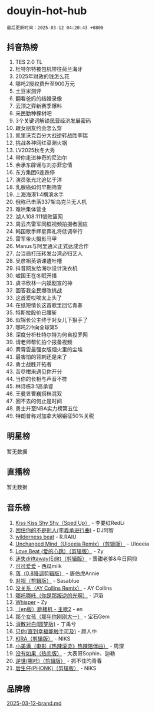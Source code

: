 # douyin-hot-hub

`最后更新时间：2025-03-12 04:20:43 +0800`

## 抖音热榜

1. TES 2:0 TL
1. 杜特尔特被包机带往荷兰海牙
1. 2025年财政的钱怎么花
1. 哪吒2授权费升至900万元
1. 土豆米测评
1. 翻看爸妈的结婚录像
1. 云顶之弈新赛季爆料
1. 来民勤种棵树吧
1. 3个关键词解锁民营经济发展密码
1. 跟女朋友约会怎么穿
1. 凯里沃克百分大战逆转战胜李瑞
1. 挑战各种网红菜涮火锅
1. LV2025秋冬大秀
1. 带你走进神奇的尼泊尔
1. 余承东辟谣与刘亦菲恋情
1. 东方集团6连跌停
1. 演员张光北追忆于洋
1. 乳腺癌如何早期筛查
1. 上海海港1:4横滨水手
1. 俄称已击落337架乌克兰无人机
1. 难哄集体营业
1. 湖人108:111惜败篮网
1. 周云杰雷军同框视频拍摄者回应
1. 韩国歌手辉星葬礼将低调举行
1. 雷军带火摄影马甲
1. Manus与阿里通义正式达成合作
1. 台当局打压转发台湾必归艺人
1. 吴彦祖英语课遭吐槽
1. 抖音网友给海尔设计洗衣机
1. 嘘国王在冬眠开播
1. 虞书欣林一内娱剧宣的神
1. 回答我全民爆改挑战
1. 这首爱哎唉太上头了
1. 在纸短情长这首歌里回忆青春
1. 特斯拉股价已腰斩
1. 似锦长公主终于对女儿下狠手了
1. 哪吒2冲向全球第5
1. 深度分析杜特尔特为何自投罗网
1. 请老师帮忙拍个报备视频
1. 黄霄雲最强女版烟火里的尘埃
1. 最害怕的背刺还是来了
1. 勇士战胜开拓者
1. 苦尽柑来遇见你开分
1. 当你的长相与声音不符
1. 林诗栋3:1高承睿
1. 王曼昱曹巍搭档混双
1. 回不去的何止是时间
1. 勇士升至NBA实力榜第五位
1. 特朗普称对加拿大钢铝征50%关税

## 明星榜

暂无数据

## 直播榜

暂无数据

## 音乐榜

1. [Kiss Kiss Shy Shy（Sped Up）](https://sf5-hl-cdn-tos.douyinstatic.com/obj/tos-cn-ve-2774/oYpXDAeGgQK0zfPaji7iKUixpCXFGILeLGmvYA) - 李要红RedLi
1. [困住你的不是别人(李羲承进行曲)](https://sf3-cdn-tos.douyinstatic.com/obj/tos-cn-ve-2774/okWrrVL1iQGZbfHVeCPAe7IaerYfM2jEQi5mNI) - DJ阿智
1. [wilderness beat](https://sf3-cdn-tos.douyinstatic.com/obj/tos-cn-ve-2774/o0oBmODSFCpfFdLRGzAAFC2ah9AIMEQfAOueVE) - R.RAIU
1. [Unchanged Mind（Uloeeia Remix）（剪辑版）](https://sf5-hl-cdn-tos.douyinstatic.com/obj/tos-cn-ve-2774/oIHYu1YfsziJqmggAqBsXOiiI2Y1QB6I61RsMW) - Uloeeia
1. [Love Beat  (爱的心跳）（剪辑版）](https://sf3-cdn-tos.douyinstatic.com/obj/tos-cn-ve-2774/oUlARwvEINIisZ9nCnKMZiYFGfCCYLtDADDBge) - Zy
1. [迷失driftaway(Edit)（剪辑版）](https://sf3-cdn-tos.douyinstatic.com/obj/tos-cn-ve-2774/ogaa1xGNeFO6FCaMgO8PzzAceEI4fBLDMi15H3) - 喪甜老爹&今日网抑
1. [可可爱爱](https://sf3-cdn-tos.douyinstatic.com/obj/tos-cn-ve-2774/0deb1e75aea643b9927ba26aaafa29dd) - 西瓜milk
1. [落（0.8降调剪辑版）](https://sf5-hl-cdn-tos.douyinstatic.com/obj/tos-cn-ve-2774/ociN0WUv3APijBYr6DUmAHmdkZ5MjM6gIF3iA) - 唐伯虎Annie
1. [对视（剪辑版）](https://sf3-cdn-tos.douyinstatic.com/obj/tos-cn-ve-2774/ogKtIhiB0WfAa18F9z3uWODMtZi2ysB1VuAIsQ) - Sasablue
1. [没关系（AY Collins Remix）](https://sf3-cdn-tos.douyinstatic.com/obj/tos-cn-ve-2774/oIBbI5Ghw4zdUCQMJrDEFaAQilZP3EIDSi7MW) - AY Collins
1. [哪吒哪吒（你是那叛逆的光啊）](https://sf3-cdn-tos.douyinstatic.com/obj/tos-cn-ve-2774/oUkQCgCDnBanFehFEFQDxCQntAOIfp9gyZYFVo) - 沪滔
1. [Whisper](https://sf3-cdn-tos.douyinstatic.com/obj/tos-cn-ve-2774/oEeYKDxIDCFuArkftgkGqCnG7xZtRC2rEMKBQi) - Zy
1. [（en版）跳楼机 - 主歌2](https://sf3-cdn-tos.douyinstatic.com/obj/tos-cn-ve-2774/oklN6GvgQ2L8DpPeaAGf1gPeyKzjXFwHIwoCZv) - en
1. [那个女孩（那年你刚刚大一）](https://sf3-cdn-tos.douyinstatic.com/obj/tos-cn-ve-2774/o4IZw7TlivwiBBBMA2rIgWrGNIrjFroh6bPqQ) - 宝石Gem
1. [消散对白(圆梦版)](https://sf3-cdn-tos.douyinstatic.com/obj/tos-cn-ve-2774/og4jB5I5IizzoZVAAAzWgBMAsMDWoArfwBOiFs) - 丁禹兮
1. [只你(直到幸福能触手可及)](https://sf3-cdn-tos.douyinstatic.com/obj/tos-cn-ve-2774/o0lBkRDzFTeaVSUz3ZZSCBVtZ5DIMQGfgmEAuE) - 颜人中
1. [KIRA（剪辑版）](https://sf3-cdn-tos.douyinstatic.com/obj/tos-cn-ve-2774/o0Bq3TvdHqOfzihWrHyABMociuMA3Inwsbx9Wi) - NIKS
1. [小美满（电影《热辣滚烫》热辣陪伴曲）](https://sf3-cdn-tos.douyinstatic.com/obj/tos-cn-ve-2774/o0GAn2lSgfZIDUgtevCGDQYnFg4CwnrBaxbTZL) - 周深
1. [没有如果（热恋版）](https://sf3-cdn-tos.douyinstatic.com/obj/tos-cn-ve-2774/o4iETqbxIThtCXlBeV0DfAhZsbCFGhagYupnMx) - 大表哥Sophie、迦勒
1. [逆世(哪吒)（剪辑版）](https://sf3-cdn-tos.douyinstatic.com/obj/tos-cn-ve-2774/oMIEZAfEogrLnzfDWMBiZKCWuXIUFLtRDsOFWs) - 抓不住旳青春
1. [后生仔(PHONK)（剪辑版）](https://sf3-cdn-tos.douyinstatic.com/obj/tos-cn-ve-2774/o0TzmfumdQAJ1aGG9F5LfTXIYeGcqYKRPAeFdJ) - NIKS

## 品牌榜

[2025-03-12-brand.md](2025-03-12-brand.md)
